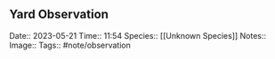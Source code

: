 ## Yard Observation

Date:: 2023-05-21
Time:: 11:54
Species:: [[Unknown Species]]
Notes:: 
Image:: 
Tags:: #note/observation 

